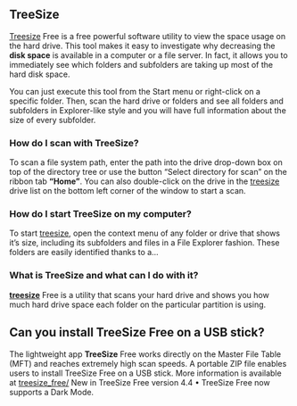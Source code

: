 
## TreeSize

[Treesize](https://tree-size.github.io/) Free is a free powerful software utility to view the space usage on the hard drive.  This tool makes it easy to investigate why decreasing the **disk space** is available in a computer or a file server. In fact, it allows you to immediately see which folders and subfolders are taking up most of the hard disk space.

You can just execute this tool from the Start menu or right-click on a specific folder. Then, scan the hard drive or folders and see all folders and subfolders in Explorer-like style and you will have full information about the size of every subfolder.


### How do I scan with TreeSize?

To scan a file system path, enter the path into the drive drop-down box on top of the directory tree or use the button “Select directory for scan” on the ribbon tab **“Home”**. You can also double-click on the drive in the [treesize](https://tree-size.github.io/) drive list on the bottom left corner of the window to start a scan.


### How do I start TreeSize on my computer?
To start [treesize](https://tree-size.github.io/), open the context menu of any folder or drive that shows it’s size, including its subfolders and files in a File Explorer fashion. These folders are easily identified thanks to a…

### What is TreeSize and what can I do with it?

**[treesize](https://tree-size.github.io/)** Free is a utility that scans your hard drive and shows you how much hard drive space each folder on the particular partition is using.

## Can you install TreeSize Free on a USB stick?

The lightweight app **TreeSize** Free works directly on the Master File Table (MFT) and reaches extremely high scan speeds. A portable ZIP file enables users to install TreeSize Free on a USB stick. More information is available at [treesize_free/](https://tree-size.github.io/) New in TreeSize Free version 4.4 • TreeSize Free now supports a Dark Mode.
